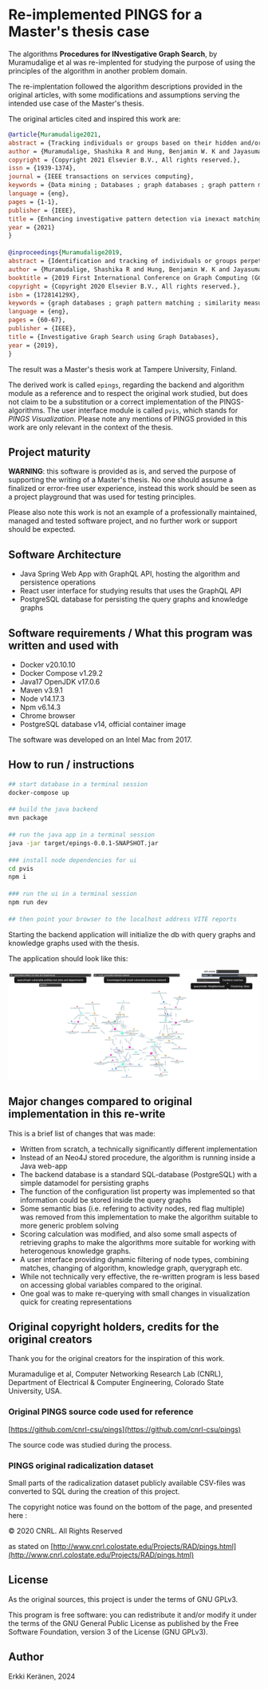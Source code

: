 # Re-implemented PINGS for a Master's thesis case

The algorithms
**Procedures for INvestigative Graph Search**, by Muramudalige et al
was re-implented for studying the purpose of using the principles 
of the algorithm in another problem domain. 

The re-implentation followed the algorithm descriptions provided in 
the original articles, with some modifications and assumptions 
serving the intended use case of the Master's thesis.

The original articles cited and inspired this work are:

```bibtex
@article{Muramudalige2021,
abstract = {Tracking individuals or groups based on their hidden and/or emergent behaviors is an indispensable task in homeland security, mental health evaluation, and consumer analytics. On-line and off-line communication patterns, behavior profiles and social relationships form complex dynamic evolving knowledge graphs. Investigative search involves capturing and mining such large-scale knowledge graphs for emergent profiles of interest. While graph databases facilitate efficient and scalable operations on complex heterogeneous graphs, dealing with incomplete, missing and/or inconsistent information and need for adaptive querying pose major challenges. We address these by proposing an inexact graph pattern matching method, which is implemented in a graph database with a scoring mechanism that helps identify hidden behavioral patterns. PINGS ( P rocedures for IN vestigative G raph S earch), a graph database library of procedures for investigative graph search is presented. Results presented demonstrate the capability of detecting individuals/groups meeting query criteria as well as the iterative query performance in graph databases. We evaluate our approach on three datasets: a synthetically generated radicalization dataset, a publicly available patient's ICU hospitalization stays dataset, and a crime dataset. These varied datasets demonstrate the wide-range applicability and the enhanced effectiveness of observing suspicious or latent trends in investigative domains.},
author = {Muramudalige, Shashika R and Hung, Benjamin W. K and Jayasumana, Anura P and Ray, Indrakshi and Klausen, Jytte},
copyright = {Copyright 2021 Elsevier B.V., All rights reserved.},
issn = {1939-1374},
journal = {IEEE transactions on services computing},
keywords = {Data mining ; Databases ; graph databases ; graph pattern matching ; inexact matching ; investigative graph search ; Libraries ; Pattern matching ; Social networking (online) ; social networks ; Task analysis ; Terrorism},
language = {eng},
pages = {1-1},
publisher = {IEEE},
title = {Enhancing investigative pattern detection via inexact matching and graph databases},
year = {2021}
}

@inproceedings{Muramudalige2019,
abstract = {Identification and tracking of individuals or groups perpetrating latent or emergent behaviors are significant in home-land security, cyber security, behavioral health, and consumer analytics. Graphs provide an effective formal mechanism to capture the relationships among individuals of interest as well as their behavior patterns. Graph databases, developed recently, serve as convenient data stores for such complex graphs and allow efficient retrievals via high-level libraries and the ability to implement custom queries. We introduce PINGS (Procedures for Investigative Graph Search) a graph database library of procedures for investigative search. We develop an inexact graph pattern matching technique and scoring mechanism within the database as custom procedures to identify latent behavioral patterns of individuals. It addresses, among other things, sub-graph isomorphism, an NP-hard problem, via an investigative search in graph databases. We demonstrate the capability of detecting such individuals and groups meeting query criteria using two data sets, a synthetically generated radicalization dataset and a publicly available crime dataset.},
author = {Muramudalige, Shashika R and Hung, Benjamin W. K and Jayasumana, Anura P and Ray, Indrakshi},
booktitle = {2019 First International Conference on Graph Computing (GC)},
copyright = {Copyright 2020 Elsevier B.V., All rights reserved.},
isbn = {172814129X},
keywords = {graph databases ; graph pattern matching ; similarity measure ; sub-graph isomorphism},
language = {eng},
pages = {60-67},
publisher = {IEEE},
title = {Investigative Graph Search using Graph Databases},
year = {2019},
}
```

The result was a Master's thesis work at Tampere University, Finland.

The derived work is called `epings`, regarding the backend and algorithm module as a 
reference and to respect the original work studied, but does not claim to be a substitution or a correct implementation 
of the PINGS-algorithms. The user interface module is called `pvis`, which stands for 
*PINGS Visualization*. Please note any mentions of PINGS provided in this work are 
only relevant in the context of the thesis.

## Project maturity

**WARNING**: this software is provided as is, and served the purpose of supporting
the writing of a Master's thesis. No one should assume a finalized or error-free
user experience, instead this work should be seen as a project playground that 
was used for testing principles.

Please also note this work is not an example of a professionally maintained, managed 
and tested software project, and no further work or support should be expected.

## Software Architecture

* Java Spring Web App with GraphQL API, hosting the algorithm and persistence operations
* React user interface for studying results that uses the GraphQL API
* PostgreSQL database for persisting the query graphs and knowledge graphs

## Software requirements / What this program was written and used with

* Docker v20.10.10
* Docker Compose v1.29.2
* Java17 OpenJDK v17.0.6
* Maven v3.9.1
* Node v14.17.3
* Npm v6.14.3
* Chrome browser
* PostgreSQL database v14, official container image

The software was developed on an Intel Mac from 2017.

## How to run / instructions

```bash 
## start database in a terminal session
docker-compose up

## build the java backend
mvn package

## run the java app in a terminal session
java -jar target/epings-0.0.1-SNAPSHOT.jar

### install node dependencies for ui
cd pvis
npm i

### run the ui in a terminal session
npm run dev

## then point your browser to the localhost address VITE reports
```

Starting the backend application will initialize the db with query graphs
and knowledge graphs used with the thesis. 

The application should look like this:

![screenshot.png](screenshot.png)

## Major changes compared to original implementation in this re-write

This is a brief list of changes that was made:

* Written from scratch, a technically significantly different implementation
* Instead of an Neo4J stored procedure, the algorithm is running inside a Java web-app
* The backend database is a standard SQL-database (PostgreSQL) with a simple datamodel for 
persisting graphs
* The function of the configuration list property was implemented so that information 
could be stored inside the query graphs
* Some semantic bias (i.e. refering to activity nodes, red flag multiple) was removed from this implementation
to make the algorithm suitable to more generic problem solving
* Scoring calculation was modified, and also some small aspects of retrieving graphs
to make the algorithms more suitable for working with heterogenous knowledge graphs.
* A user interface providing dynamic filtering of node types, combining matches, changing
of algorithm, knowledge graph, querygraph etc.
* While not technically very effective, the re-written program is less based on 
accessing global variables compared to the original.
* One goal was to make re-querying with small changes in visualization quick for creating
representations

## Original copyright holders, credits for the original creators

Thank you for the original creators for the inspiration of this work. 

Muramadulige et al, Computer Networking Research Lab (CNRL), Department of Electrical & Computer Engineering, Colorado State University, USA.

### Original PINGS source code used for reference

[https://github.com/cnrl-csu/pings](https://github.com/cnrl-csu/pings)

The source code was studied during the process.

### PINGS original radicalization dataset

Small parts of the radicalization dataset publicly available CSV-files was 
converted to SQL during the creation of this project.

The copyright notice was found on the bottom of the page, and presented here : 

© 2020 CNRL. All Rights Reserved 

as stated on [http://www.cnrl.colostate.edu/Projects/RAD/pings.html](http://www.cnrl.colostate.edu/Projects/RAD/pings.html)

## License

As the original sources, this project is under the terms of GNU GPLv3.

This program is free software: you can redistribute it and/or modify it under the terms of the GNU General Public License as published by the Free Software Foundation, version 3 of the License (GNU GPLv3).

## Author

Erkki Keränen, 2024